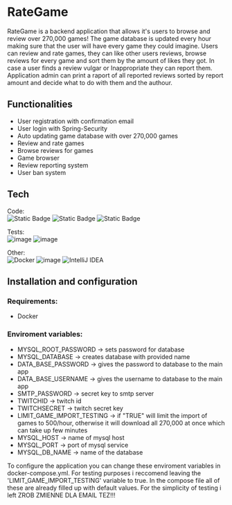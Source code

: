 # RateGame
RateGame is a backend application that allows it's users to browse and review over 270,000 games!
The game database is updated every hour making sure that the user will have every game they could imagine.
Users can review and rate games, they can like other users reviews, browse reviews for every game and sort them by the amount of likes they got.
In case a user finds a review vulgar or Inappropriate they can report them. Application admin can print a raport of all reported reviews sorted by report amount and decide what to do with them and the authour.

 

## Functionalities
  - User registration with confirmation email
  - User login with Spring-Security
  - Auto updating game database with over 270,000 games
  - Review and rate games
  - Browse reviews for games
  - Game browser
  - Review reporting system
  - User ban system


## Tech 
Code: <br>
![Static Badge](https://img.shields.io/badge/java_17-orange?style=for-the-badge&logo=openjdk&logoColor=white)
![Static Badge](https://img.shields.io/badge/Spring_Boot_3-6DB33F?style=for-the-badge&logo=spring&logoColor=white)
![Static Badge](https://img.shields.io/badge/mysql-4479A1.svg?style=for-the-badge&logo=mysql&logoColor=white)
<br>

Tests: <br>
![image](https://img.shields.io/badge/Junit5-25A162?style=for-the-badge&logo=junit5&logoColor=white)
![image](https://img.shields.io/badge/Mockito-78A641?style=for-the-badge)
<br>

Other: <br>
![Docker](https://img.shields.io/badge/docker-%230db7ed.svg?style=for-the-badge&logo=docker&logoColor=white)
![image](https://img.shields.io/badge/maven-C71A36?style=for-the-badge&logo=apachemaven&logoColor=white)
![IntelliJ IDEA](https://img.shields.io/badge/IntelliJIDEA-000000.svg?style=for-the-badge&logo=intellij-idea&logoColor=white)


## Installation and configuration
### Requirements:
  - Docker


### Enviroment variables:
  - MYSQL_ROOT_PASSWORD -> sets password for database
  - MYSQL_DATABASE -> creates database with provided name
  - DATA_BASE_PASSWORD -> gives the password to database to the main app
  - DATA_BASE_USERNAME -> gives the username to database to the main app
  - SMTP_PASSWORD -> secret key to smtp server
  - TWITCHID -> twitch id
  - TWITCHSECRET -> twitch secret key
  - LIMIT_GAME_IMPORT_TESTING -> if "TRUE" will limit the import of games to 500/hour, otherwise it will download all 270,000 at once which can take up few minutes
  - MYSQL_HOST -> name of mysql host
  - MYSQL_PORT -> port of mysql service
  - MYSQL_DB_NAME -> name of the database

To configure the application you can change these enviroment variables in docker-compose.yml. For testing purposes i reccomend leaving the 'LIMIT_GAME_IMPORT_TESTING' variable to true. In the compose file all of these are already filled up with default values. For the simplicity of testing i left ZROB ZMIENNE DLA EMAIL TEZ!!!


